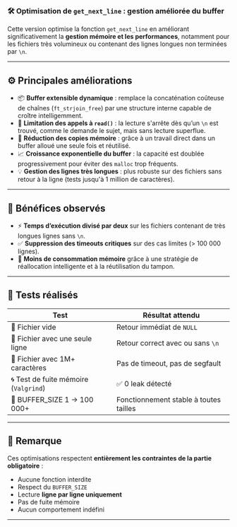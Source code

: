 ### 🛠️ Optimisation de `get_next_line` : gestion améliorée du buffer

Cette version optimise la fonction `get_next_line` en améliorant significativement la **gestion mémoire et les performances**, notamment pour les fichiers très volumineux ou contenant des lignes longues non terminées par `\n`.

---

## ⚙️ Principales améliorations

* 📦 **Buffer extensible dynamique** : remplace la concaténation coûteuse de chaînes (`ft_strjoin_free`) par une structure interne capable de croître intelligemment.
* 🔄 **Limitation des appels à `read()`** : la lecture s'arrête dès qu’un `\n` est trouvé, comme le demande le sujet, mais sans lecture superflue.
* 🧠 **Réduction des copies mémoire** : grâce à un travail direct dans un buffer alloué une seule fois et réutilisé.
* 📈 **Croissance exponentielle du buffer** : la capacité est doublée progressivement pour éviter des `malloc` trop fréquents.
* 💡 **Gestion des lignes très longues** : plus robuste sur des fichiers sans retour à la ligne (tests jusqu'à 1 million de caractères).

---

## 🚀 Bénéfices observés

* ⚡ **Temps d’exécution divisé par deux** sur les fichiers contenant de très longues lignes sans `\n`.
* ✅ **Suppression des timeouts critiques** sur des cas limites (> 100 000 lignes).
* 💾 **Moins de consommation mémoire** grâce à une stratégie de réallocation intelligente et à la réutilisation du tampon.

---

## 🔬 Tests réalisés

| Test                                  | Résultat attendu                       |
| ------------------------------------- | -------------------------------------- |
| 📄 Fichier vide                       | Retour immédiat de `NULL`              |
| 📄 Fichier avec une seule ligne       | Retour correct avec ou sans `\n`       |
| 🧱 Fichier avec 1M+ caractères        | Pas de timeout, pas de segfault        |
| 🌀 Test de fuite mémoire (`Valgrind`) | ✅ 0 leak détecté                       |
| 🔁 BUFFER\_SIZE 1 → 100 000+          | Fonctionnement stable à toutes tailles |

---

## 📌 Remarque

Ces optimisations respectent **entièrement les contraintes de la partie obligatoire** :

* Aucune fonction interdite
* Respect du `BUFFER_SIZE`
* Lecture **ligne par ligne uniquement**
* Pas de fuite mémoire
* Aucun comportement indéfini

---
